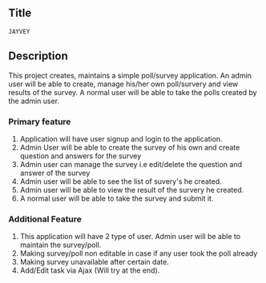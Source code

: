 ## Title
	JAYVEY

## Description

This project creates, maintains a simple poll/survey application. An admin user will be able to create, manage his/her own poll/survery and view results of the survey. A normal user will be able to take the polls created by the admin user.

### Primary feature

1. Application will have user signup and login to the application.
2. Admin User will be able to create the survey of his own and create question and answers for the survey
3. Admin user can manage the survey i.e edit/delete the question and answer of the survey
4. Admin user will be able to see the list of suvery's he created.
5. Admin user will be able to view the result of the survery he created. 
6. A normal user will be able to take the survey and submit it.

### Additional Feature

1. This application will have 2 type of user. Admin user will be able to maintain the survey/poll.
2. Making survey/poll non editable in case if any user took the poll already
3. Making survey unavailable after certain date.
4. Add/Edit task via Ajax (Will try at the end).

